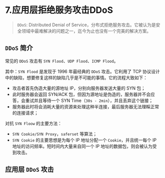 # 7.应用层拒绝服务攻击DDoS

> `DDoS`: Distributed Denial of Service，分布式拒绝服务攻击。它被认为是安全领域中最难解决的问题之一，迄今为止也没有一个完美的解决方案。

## `DDoS` 简介

常见的 `DDoS` 攻击有 `SYN Flood`、`UDP Flood`、`ICMP Flood`。

其中：`SYN Flood` 是发现于 1996 年最经典的 `DDoS` 攻击。它利用了 TCP 协议设计中的缺陷，想要修复这样的缺陷几乎是不可能的事情。它的流程大致如下：

* 攻击者首先伪造大量的源地址 IP，分别向服务器发送大量的 SYN 包；
* 此时服务器会返回 SYN/ACK 包，但因为源地址是伪造的，服务器并不会应答，会重试并且等待一个 SYN Time（`30s - 2min`），并且丢弃这个链接；
* 服务器此时将会消耗大量的资源来处理这种半连接，最后服务器无法理睬正常的连接请求；

对抗 `SYN Floow` 的主要方法：

* `SYN Cookie/SYN Proxy`，`saferset` 等算法；
* `SYN Cookie` 的主要思想是为每个 IP 地址分配一个 `Cookie`，并且统一每个 IP 地址的访问频率。短时间内大量来自同一个 IP 地址的数据包，则会被认为受到攻击。

## 应用层 `DDoS` 攻击
